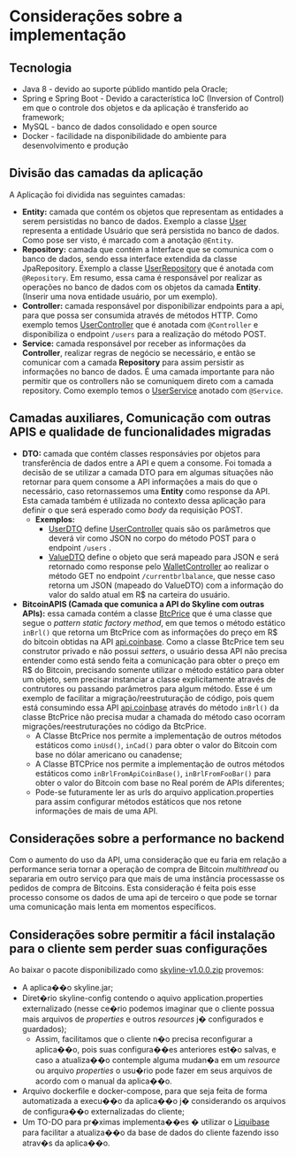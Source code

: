 
# Considerações sobre a implementação

## Tecnologia  
  
- Java 8 - devido ao suporte públido mantido pela Oracle;  
- Spring e Spring Boot - Devido a característica IoC (Inversion of Control) em que o controle dos objetos e da aplicação é transferido ao framework;  
- MySQL - banco de dados consolidado e open source  
- Docker - facilidade na disponibilidade do ambiente para desenvolvimento e produção

## Divisão das camadas da aplicação

A Aplicação foi dividida nas seguintes camadas:
- **Entity:** camada que contém os objetos que representam as entidades a serem persistidas no banco de dados. Exemplo a classe [User](https://github.com/pauloapanucci/skyline/blob/develop/src/main/java/com/papp/skyline/entity/User.java) representa a entidade Usuário que será persistida no banco de dados. Como pose ser visto, é marcado com a anotação ``@Entity``.
- **Repository:** camada que contém a Interface que se comunica com o banco de dados, sendo essa interface extendida da classe JpaRepository. Exemplo a classe [UserRepository](https://github.com/pauloapanucci/skyline/blob/develop/src/main/java/com/papp/skyline/repository/UserRepository.java) que é anotada com ``@Repository``. Em resumo, essa cama é responsável por realizar as operações no banco de dados com os objetos da camada **Entity**. (Inserir uma nova entidade usuário, por um exemplo).
- **Controller:** camada responsável por disponibilizar endpoints para a api, para que possa ser consumida através de métodos HTTP. Como exemplo temos [UserController](https://github.com/pauloapanucci/skyline/blob/develop/src/main/java/com/papp/skyline/controller/UserController.java)  que é anotada com ``@Controller`` e disponibiliza o endpoint ``/users`` para a realização do método POST.
- **Service:** camada responsável por receber as informações da **Controller**, realizar regras de negócio se necessário, e então se comunicar com a camada **Repository** para assim persistir as informações no banco de dados. É uma camada importante para não permitir que os controllers não se comuniquem direto com a camada repository. Como exemplo temos o  [UserService](https://github.com/pauloapanucci/skyline/blob/develop/src/main/java/com/papp/skyline/service/UserService.java) anotado com ``@Service``.

## Camadas auxiliares, Comunicação com outras APIS e qualidade de funcionalidades migradas
- **DTO:** camada que contém classes responsávies por objetos para transferência de dados entre a API e quem a consome. Foi tomada a decisão de se utilizar a camada DTO para em algumas situações não retornar para quem consome a API informações a mais do que o necessário, caso retornassemos uma **Entity** como response da API. Esta camada também é utilizada no contexto dessa aplicação para definir o que será esperado como *body* da requisição POST.
	- **Exemplos:** 
		- [UserDTO](https://github.com/pauloapanucci/skyline/blob/develop/src/main/java/com/papp/skyline/dto/UserDTO.java) define [UserController](https://github.com/pauloapanucci/skyline/blob/develop/src/main/java/com/papp/skyline/controller/UserController.java#L22) quais são os parâmetros que deverá vir como JSON no corpo do método POST para o endpoint ``/users`` .
		- [ValueDTO](https://github.com/pauloapanucci/skyline/blob/develop/src/main/java/com/papp/skyline/dto/ValueDTO.java) define o objeto que será mapeado para JSON e será retornado como response pelo [WalletController](https://github.com/pauloapanucci/skyline/blob/develop/src/main/java/com/papp/skyline/controller/WalletController.java#L35) ao realizar o método GET no endpoint ``/currentbrlbalance``, que nesse caso retorna um JSON (mapeado do ValueDTO) com a informação do valor do saldo atual em R$ na carteira do usuário.
- **BitcoinAPIS (Camada que comunica a API do Skyline com outras APIs):** essa camada contém a classe [BtcPrice]([https://github.com/pauloapanucci/skyline/blob/develop/src/main/java/com/papp/skyline/bitcoinApis/BtcPrice.java#L61](https://github.com/pauloapanucci/skyline/blob/develop/src/main/java/com/papp/skyline/bitcoinApis/BtcPrice.java#L61)) que é uma classe que segue o *pattern* *static factory method*, em que temos o método estático ``inBrl()`` que retorna um BtcPrice com as informações  do preço em R$ do bitcoin obtidas na API [api.coinbase]( https://api.coinbase.com/v2/prices/spot?currency=BRL). Como a classe BtcPrice tem seu construtor privado e não possui *setters*, o usuário dessa API não precisa entender como está sendo feita a comunicação para obter o preço em R$ do Bitcoin, precisando somente utilizar o método estático para obter um objeto, sem precisar instanciar a classe explicitamente através de contrutores ou passando parâmetros para algum método. Esse é um exemplo de facilitar a migração/reestruturação de código, pois quem está consumindo essa API [api.coinbase]( https://api.coinbase.com/v2/prices/spot?currency=BRL) através do método ``inBrl()`` da classe BtcPrice não precisa mudar a chamada do método caso ocorram migrações/reestruturações no código da BtcPrice.
	- A Classe BtcPrice nos permite a implementação de outros métodos estáticos como ``inUsd()``, ``inCad()`` para obter o valor do Bitcoin com base no dólar americano ou canadense;
	- A Classe BTCPrice nos permite a implementação de outros métodos estáticos como ``inBrlFromApiCoinBase()``, ``inBrlFromFooBar()`` para obter o valor do Bitcoin com base no Real porém de APIs diferentes;
	- Pode-se futuramente ler as urls do arquivo application.properties para assim configurar métodos estáticos que nos retone informações de mais de uma API.

## Considerações sobre a performance no backend
Com o aumento do uso da API, uma consideração que eu faria em relação a performance seria tornar a operação de compra de Bitcoin *multithread* ou separaria em outro serviço para que mais de uma instância processasse os pedidos de compra de Bitcoins. Esta consideração é feita pois esse processo consome os dados de uma api de terceiro o que pode se tornar uma comunicação mais lenta em momentos específicos. 

## Considerações sobre permitir a fácil instalação para o cliente sem perder suas configurações

Ao baixar o pacote disponibilizado como [skyline-v1.0.0.zip](https://github.com/pauloapanucci/skyline/releases/tag/v1.0.0) provemos:
- A aplica��o skyline.jar;
- Diret�rio skyline-config contendo o aquivo application.properties externalizado (nesse ce�rio podemos imaginar que o cliente possua mais arquivos de *properties* e outros *resources* j� configurados e guardados);
    - Assim, facilitamos que o cliente n�o precisa reconfigurar a aplica��o, pois suas configura��es anteriores est�o salvas, e caso a atualiza��o contemple alguma mudan�a em um *resource* ou arquivo *properties* o usu�rio pode fazer em seus arquivos de acordo com o manual da aplica��o.
- Arquivo dockerfile e docker-compose, para que seja feita de forma automatizada a execu��o da aplica��o j� considerando os arquivos de configura��o externalizadas do cliente;
- Um TO-DO para pr�ximas implementa��es � utilizar o [Liquibase](https://docs.liquibase.com/home.html) para facilitar a atualiza��o da base de dados do cliente fazendo isso atrav�s da aplica��o.
